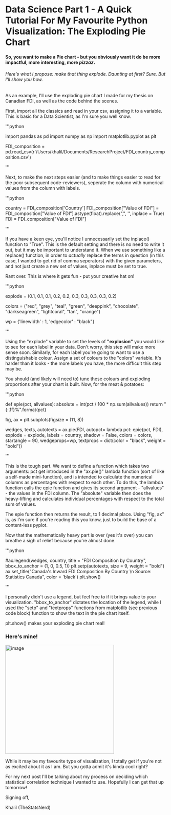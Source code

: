 # Data Science Part 1 - A Quick Tutorial For My Favourite Python Visualization: The **Exploding Pie Chart**

#### So, you want to make a Pie chart - but you obviously want it do be more impactful, more interesting, more *pizzaz*.

###### Here's what I propose: make that thing explode. Daunting at first? Sure. But I'll show you how.
 As an example, I'll use the exploding pie chart I made for my thesis on Canadian FDI, as well as the code behind the scenes.
 
First, import all the classics and read in your csv, assigning it to a variable. This is basic for a Data Scientist, as I'm sure you well know.

'''python

import pandas as pd
import numpy as np
import matplotlib.pyplot as plt

FDI_composition = pd.read_csv(r'/Users/khalil/Documents/ResearchProject/FDI_country_composition.csv')

'''

Next, to make the next steps easier (and to make things easier to read for the poor subsequent code-reviewers), seperate the column with numerical values from the column with labels.

'''python

country = FDI_composition['Country']
FDI_composition["Value of FDI"] = FDI_composition["Value of FDI"].astype(float).replace(",", '', inplace = True)
FDI = FDI_composition["Value of FDI"]

'''

If you have a keen eye, you'll notice I unnecessarily set the inplace() function to "True". This is the default setting and there is no need to write it out, but it may be important to understand it.
When we use something like a replace() function, in order to _actually_ replace the terms in question (in this case, I wanted to get rid of comma seperators) with the given parameters, and not just create a new set of values, inplace must be set to true.

Rant over. This is where it gets fun - put your creative hat on!

'''python

explode = (0.1, 0.1, 0.1, 0.2, 0.2, 0.3, 0.3, 0.3, 0.3, 0.2)

colors = ("red", "grey", "teal", "green", "deeppink", "chocolate", "darkseagreen", "lightcoral", "tan", "orange")

wp = {'linewidth' : 1, 'edgecolor' : "black"}

'''

Using the "explode" variable to set the levels of __"explosion"__ you would like to see for each label in your data. Don't worry, this step will make more sense soon.
Similarly, for each label you're going to want to use a distinguishable colour. Assign a set of colours to the "colors" variable. It's harder than it looks - the more labels you have, the more difficult this step may be.

You should (and likely will need to) tune these colours and exploding proportions after your chart is built. 
Now, for the meat & potatoes:

'''python

def epie(pct, allvalues):
    absolute = int(pct / 100 * np.sum(allvalues))
    return "{:.1f}%".format(pct)

fig, ax = plt.subplots(figsize = (11, 8))

wedges, texts, autotexts = ax.pie(FDI, autopct= lambda pct: epie(pct, FDI), explode = explode, labels = country, shadow = False, colors = colors, startangle = 90, wedgeprops=wp, textprops = dict(color = "black", weight = "bold"))

'''

This is the tough part. We want to define a function which takes two arguments: pct get introduced in the "ax.pie()" lambda function (sort of like a self-made mini-function), and is intended to calculate the numerical columns as percentages with respect to each other.
To do this, the lambda function calls the epie function and gives its second argument - "allvalues" - the values in the FDI column. The "absolute" variable then does the heavy-lifting and calculates individual percentages with respect to the total sum of values.

The epie function then returns the result, to 1 decimal place.
Using "fig, ax" is, as I'm sure if you're reading this you know, just to build the base of a content-less pyplot.


Now that the mathematically heavy part is over (yes it's over) you can breathe a sigh of relief because you're almost done.

'''python

#ax.legend(wedges, country, title = "FDI Composition by Country", bbox_to_anchor = (1, 0, 0.5, 1))
plt.setp(autotexts, size = 9, weight = "bold")
ax.set_title("Canada's Inward FDI Composition By Country \n Source: Statistics Canada", color = 'black')
plt.show()

'''

I personally didn't use a legend, but feel free to if it brings value to your visualization.
"bbox_to_anchor" dictates the location of the legend, while I used the "setp" and "textprops" functions from matplotlib (see previous code block) function to show the text in the pie chart itself.

plt.show() makes your exploding pie chart real!

### Here's mine! 

<img width="339" alt="image" src="https://user-images.githubusercontent.com/44441178/195229009-290f0a35-4d82-45e5-9a14-abbe922c7782.png">


While it may be my favourite type of visualization, I totally get if you're not as excited about it as I am. But you gotta admit it's kinda cool right?


For my next post I'll be talking about my process on deciding which statistical correlation technique I wanted to use. 
Hopefully I can get that up tomorrow!

Signing off,

Khalil (TheStatsNerd)

